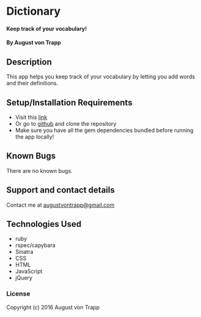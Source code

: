 # Dictionary

#### Keep track of your vocabulary!

#### By August von Trapp

## Description

This app helps you keep track of your vocabulary by letting you add words and their definitions.

## Setup/Installation Requirements

* Visit this [link](https://shrouded-castle-60968.herokuapp.com/)
* Or go to [github](https://github.com/augustinevt/dictionary_sinatra) and clone the repository
* Make sure you have all the gem dependencies bundled before running the app locally!

## Known Bugs

There are no known bugs.

## Support and contact details

Contact me at augustvontrapp@gmail.com

## Technologies Used

* ruby
* rspec/capybara
* Sinatra
* CSS
* HTML
* JavaScript
* jQuery

### License

Copyright (c) 2016 August von Trapp
